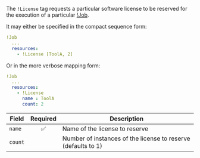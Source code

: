 The `!License` tag requests a particular software license to be reserved for the
execution of a particular [!Job](job.md).

It may either be specified in the compact sequence form:

```yaml
!Job
  ...
  resources:
    - !License [ToolA, 2]
```

Or in the more verbose mapping form:

```yaml
!Job
  ...
  resources:
    - !License
      name : ToolA
      count: 2
```

| Field   | Required | Description                                                   |
|---------|:--------:|---------------------------------------------------------------|
| `name`  | ✅       | Name of the license to reserve                                |
| `count` |          | Number of instances of the license to reserve (defaults to 1) |
